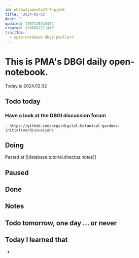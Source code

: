```yaml
---
id: nb3ha1jadnmfq57rfhpjm0k
title: '2024-02-02'
desc: ''
updated: 1707128515444
created: 1706882211410
traitIds:
  - open-notebook-dbgi-pmallard
---
```



# This is PMA's DBGI daily open-notebook.

Today is 2024.02.02

## Todo today

### Have a look at the DBGI discussion forum
    - https://github.com/orgs/digital-botanical-gardens-initiative/discussions
###
###

## Doing

Pasted at [[database.tutorial.directus.notes]]

## Paused

## Done

## Notes

## Todo tomorrow, one day ... or never

###
###
###


## Today I learned that

-